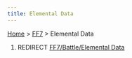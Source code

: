 ```yaml
---
title: Elemental Data
---
```


[Home](../Main%20Page.md.md) > [FF7](../FF7.md) > Elemental Data

1.  REDIRECT [FF7/Battle/Elemental Data][]

  [FF7/Battle/Elemental Data]: Battle/Elemental%20Data.md "wikilink"
